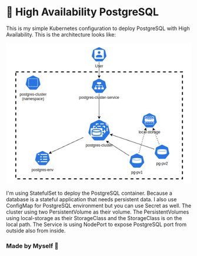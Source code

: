 # 🚀 High Availability PostgreSQL

This is my simple Kubernetes configuration to deploy PostgreSQL with High Availability. This is the architecture looks like:

![PostgreSQL HA Architecture](./PostgreSQL%20HA%20Architecture.png)

I'm using StatefulSet to deploy the PostgreSQL container. Because a database is a stateful application that needs persistent data. I also use ConfigMap for PostgreSQL environment but you can use Secret as well. The cluster using two PersistentVolume as their volume. The PersistentVolumes using local-storage as their StorageClass and the StorageClass is on the local path. The Service is using NodePort to expose PostgreSQL port from outside also from inside.

### Made by Myself 🩵